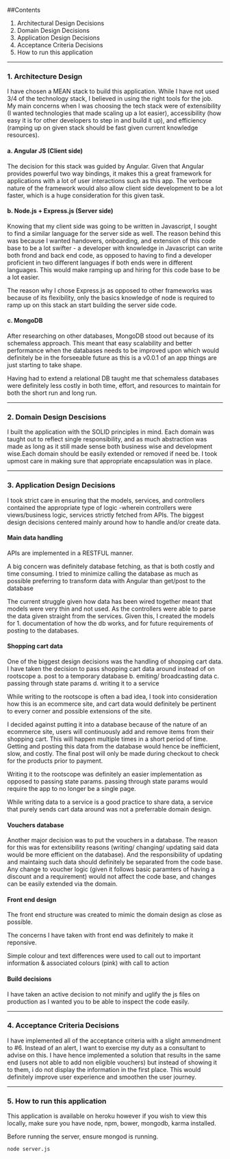 ##Contents
1. Architectural Design Decisions
2. Domain Design Decisions
3. Application Design Decisions
4. Acceptance Criteria Decisions
5. How to run this application
---
### 1. Architecture Design
 I have chosen a MEAN stack to build this application. While I have not used 3/4 of the technology stack, I believed in using the right tools for the job. My main concerns when I was choosing the tech stack were of extensibility (I wanted technologies that made scaling up a lot easier), accessibility (how easy it is for other developers to step in and build it up), and efficiency (ramping up on given stack should be fast given current knowledge resources).

 #### a. Angular JS (Client side)
 The decision for this stack was guided by Angular. Given that Angular provides powerful two way bindings, it makes this a great framework for applications with a lot of user interactions such as this app. The verbose nature of the framework would also allow client side development to be a lot faster, which is a huge consideration for this given task.

 #### b. Node.js + Express.js (Server side)
 Knowing that my client side was going to be written in Javascript, I sought to find a similar language for the server side as well. The reason behind this was because I wanted handovers, onboarding, and extension of this code base to be a lot swifter - a developer with knowledge in Javascript can write both frond and back end code, as opposed to having to find a developer proficient in two different languages if both ends were in different languages. This would make ramping up and hiring for this code base to be a lot easier.

 The reason why I chose Express.js as opposed to other frameworks was because of its flexibility, only the basics knowledge of node is required to ramp up on this stack an start building the server side code.

 #### c. MongoDB
 After researching on other databases, MongoDB stood out because of its schemaless approach. This meant that easy scalability and better performance when the databases needs to be improved upon which would definitely be in the forseeable future as this is a v0.0.1 of an app things are just starting to take shape.

Having had to extend a relational DB taught me that schemaless databases were definitely less costly in both time, effort, and resources to maintain for both the short run and long run.

---
### 2.  Domain Design Descisions

I built the application with the SOLID principles in mind. Each domain was taught out to reflect single responsibility, and as much abstraction was made as long as it still made sense both business wise and development wise.Each domain should be easily extended or removed if need be. I took upmost care in making sure that appropriate encapsulation was in place.

---

### 3. Application Design Decisions

I took strict care in ensuring that the models, services, and controllers contained the appropriate type of logic -wherein controllers were views/business logic, services strictly fetched from APIs. The biggest design decisions centered mainly around how to handle and/or create data.

#### Main data handling
APIs are implemented in a RESTFUL manner.

A big concern was definitely database fetching, as that is both costly and time consuming. I tried to minimize calling the database as much as possible preferring to transform data with Angular than get/post to the database

The current struggle given how data has been wired together meant that models were very thin and not used. As the controllers were able to parse the data given straight from the services. Given this, I created the models for 1. documentation of how the db works, and for future requirements of posting to the databases.

#### Shopping cart data
 One of the biggest design decisions was the handling of shopping cart data. I have taken the decision to pass shopping cart data around instead of on rootscope
a. post to a temporary database
b. emiting/ broadcasting data
c. passing through state params
d. writing it to a service

  While writing to the rootscope is often a bad idea, I took into consideration how this is an ecommerce site, and cart data would definitely be pertinent to every corner and possible extensions of the site.

  I decided against putting it into a database because of the nature of an ecommerce site, users will continuously add and remove items from their shopping cart. This will happen multiple times in a short period of time. Getting and posting this data from the database would hence be inefficient, slow, and costly. The final post will only be made during checkout to check for the products prior to payment.

  Writing it to the rootscope was definitely an easier implementation as opposed to passing state params. passing through state params would require the app to no longer be a single page.

  While writing data to a service is a good practice to share data, a service that purely sends cart data around was not a preferrable domain design.

#### Vouchers database
Another major decision was to put the vouchers in a database. The reason for this was for extensibility reasons (writing/ changing/ updating said data would be more efficient on the database). And the responsibility of updating and maintaing such data should definitely be separated from the code base. Any change to voucher logic (given it follows basic paramters of having a discount and a requirement) would not affect the code base, and changes can be easily extended via the domain.

#### Front end design
The front end structure was created to mimic the domain design as close as possible.

The concerns I have taken with front end was definitely to make it reponsive.

Simple colour and text differences were used to call out to important information & associated colours (pink) with call to action

#### Build decisions
I have taken an active decision to not minify and uglify the js files on production as I wanted you to be able to inspect the code easily.  

---
###   4. Acceptance Criteria Decisions

I have implemented all of the acceptance criteria with a slight ammendment to #6. Instead of an alert, I want to exercise my duty as a consultant to advise on this. I have hence implemented a solution that results in the same end (users not able to add non eligible vouchers) but instead of showing it to them, i do not display the information in the first place. This would definitely improve user experience and smoothen the user journey.

---
### 5. How to run this application

This application is available on heroku however if you wish to view this locally, make sure you have node, npm, bower, mongodb, karma installed.

Before running the server, ensure mongod is running.

```
node server.js
```

